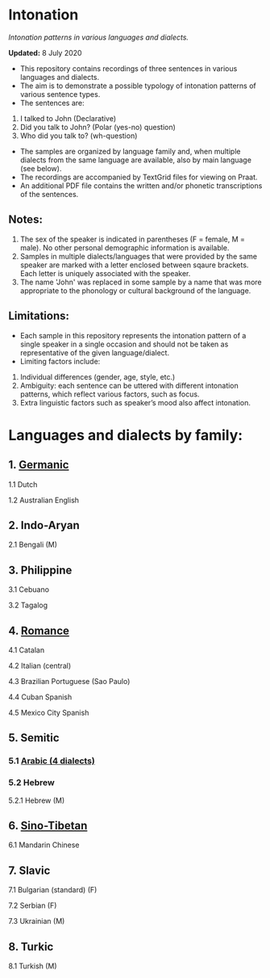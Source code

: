 # Intonation
*Intonation patterns in various languages and dialects.*

**Updated:** 8 July 2020

* This repository contains recordings of three sentences in various languages and dialects.
* The aim is to demonstrate a possible typology of intonation patterns of various sentence types.
* The sentences are:
1. I talked to John      (Declarative)
2. Did you talk to John? (Polar (yes-no) question)
3. Who did you talk to?  (wh-question)

* The samples are organized by language family and, when multiple dialects from the same language are available, also by main language (see below).
* The recordings are accompanied by TextGrid files for viewing on Praat. 
* An additional PDF file contains the written and/or phonetic transcriptions of the sentences.

## Notes:
1) The sex of the speaker is indicated in parentheses (F = female, M = male). No other personal demographic information is available.
2) Samples in multiple dialects/languages that were provided by the same speaker are marked with a letter enclosed between sqaure brackets. Each letter is uniquely associated with the speaker.
3) The name 'John' was replaced in some sample by a name that was more appropriate to the phonology or cultural background of the language.

## Limitations:
* Each sample in this repository represents the intonation pattern of a single speaker in a single occasion and should not be taken as representative of the given language/dialect. 
* Limiting factors include:
1. Individual differences (gender, age, style, etc.)
2. Ambiguity: each sentence can be uttered with different intonation patterns, which reflect various factors, such as focus.
3. Extra linguistic factors such as speaker’s mood also affect intonation.

# Languages and dialects by family:

## 1. [Germanic](https://github.com/chengafni/Intonation/tree/Germanic)
1.1 Dutch

1.2 Australian English

## 2. Indo-Aryan
2.1 Bengali (M)

## 3. Philippine
3.1 Cebuano

3.2 Tagalog

## 4. [Romance](https://github.com/chengafni/Intonation/tree/Romance)
4.1 Catalan

4.2 Italian (central)

4.3 Brazilian Portuguese (Sao Paulo)

4.4 Cuban Spanish

4.5 Mexico City Spanish

## 5. Semitic
### 5.1 [Arabic (4 dialects)](https://github.com/chengafni/Intonation/tree/Arabic)

### 5.2 Hebrew
5.2.1 Hebrew (M)

## 6. [Sino-Tibetan](https://github.com/chengafni/Intonation/tree/Sino-Tibetan)
6.1 Mandarin Chinese

## 7. Slavic
7.1 Bulgarian (standard) (F)

7.2 Serbian (F)

7.3 Ukrainian (M)

## 8. Turkic
8.1 Turkish (M)
